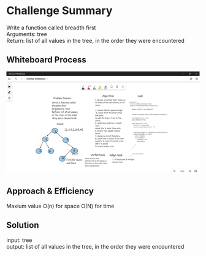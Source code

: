 # Challenge Summary
Write a function called breadth first<br />
Arguments: tree<br />
Return: list of all values in the tree, in the order they were encountered
## Whiteboard Process
![image](image2.png)

## Approach & Efficiency
Maxium value
O(n) for space
O(N) for time

## Solution
input: tree   <br />
output:  list of all values in the tree, in the order they were encountered <br />

